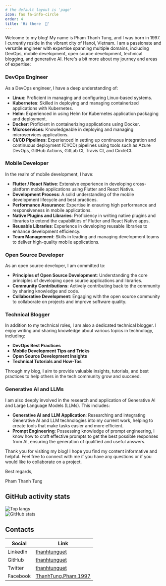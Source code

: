 ```yaml
---
# the default layout is 'page'
icon: fas fa-info-circle
order: 4
title: 'Hi there  👋'
---
```


Welcome to my blog! My name is Pham Thanh Tung, and I was born in 1997. I currently reside in the vibrant city of Hanoi, Vietnam. I am a passionate and versatile engineer with expertise spanning multiple domains, including DevOps, mobile development, open source development, technical blogging, and generative AI. Here's a bit more about my journey and areas of expertise:

### DevOps Engineer

As a DevOps engineer, I have a deep understanding of:

- **Linux**: Proficient in managing and configuring Linux-based systems.
- **Kubernetes**: Skilled in deploying and managing containerized applications with Kubernetes.
- **Helm**: Experienced in using Helm for Kubernetes application packaging and deployment.
- **Docker**: Proficient in containerizing applications using Docker.
- **Microservices**: Knowledgeable in deploying and managing microservices applications.
- **CI/CD Pipelines**: Experienced in setting up continuous integration and continuous deployment (CI/CD) pipelines using tools such as Azure DevOps, GitHub Actions, GitLab CI, Travis CI, and CircleCI.

### Mobile Developer

In the realm of mobile development, I have:

- **Flutter / React Native**: Extensive experience in developing cross-platform mobile applications using Flutter and React Native.
- **Development Process**: A solid understanding of the mobile development lifecycle and best practices.
- **Performance Assurance**: Expertise in ensuring high performance and responsiveness in mobile applications.
- **Native Plugins and Libraries**: Proficiency in writing native plugins and libraries to extend the capabilities of Flutter and React Native apps.
- **Reusable Libraries**: Experience in developing reusable libraries to enhance development efficiency.
- **Team Management**: Skills in leading and managing development teams to deliver high-quality mobile applications.

### Open Source Developer

As an open source developer, I am committed to:

- **Principles of Open Source Development**: Understanding the core principles of developing open source applications and libraries.
- **Community Contributions**: Actively contributing back to the community by sharing knowledge and code.
- **Collaborative Development**: Engaging with the open source community to collaborate on projects and improve software quality.

### Technical Blogger

In addition to my technical roles, I am also a dedicated technical blogger. I enjoy writing and sharing knowledge about various topics in technology, including:

- **DevOps Best Practices**
- **Mobile Development Tips and Tricks**
- **Open Source Development Insights**
- **Technical Tutorials and How-Tos**

Through my blog, I aim to provide valuable insights, tutorials, and best practices to help others in the tech community grow and succeed.

### Generative AI and LLMs

I am also deeply involved in the research and application of Generative AI and Large Language Models (LLMs). This includes:

- **Generative AI and LLM Application**: Researching and integrating Generative AI and LLM technologies into my current work, helping to create tools that make tasks easier and more efficient.
- **Prompt Engineering**: Possessing knowledge of prompt engineering, I know how to craft effective prompts to get the best possible responses from AI, ensuring the generation of qualified and useful answers.

Thank you for visiting my blog! I hope you find my content informative and helpful. Feel free to connect with me if you have any questions or if you would like to collaborate on a project.

Best regards,

Pham Thanh Tung

## GitHub activity stats

<!-- ![visitors](https://visitor-badge.glitch.me/badge?page_id=thanhtunguet.thanhtunguet) -->

<div class="container">
  <div class="row">
    <div class="col" style="align-items: flex-start;">
      <img src="https://github-readme-stats.vercel.app/api/top-langs/?username=thanhtunguet" alt="Top langs">
    </div>
    <div class="col">
      <img src="https://github-readme-stats.vercel.app/api?username=thanhtunguet&show_icons=true&hide_border=true" alt="GitHub stats">
    </div>
  </div>
</div>

## Contacts

| Social                                         | Link                                                                |
| ---------------------------------------------- | ------------------------------------------------------------------- |
| <i class="fa-brands fa-linkedin"></i> LinkedIn | [thanhtunguet](https://www.linkedin.com/in/thanhtunguet/)           |
| <i class="fa-brands fa-github"></i> GitHub     | [thanhtunguet](https://github.com/thanhtunguet)                     |
| <i class="fa-brands fa-x-twitter"></i> Twitter | [thanhtunguet](https://twitter.com/thanhtunguet)                    |
| <i class="fa-brands fa-facebook"></i> Facebook | [ThanhTung.Pham.1997](https://www.facebook.com/ThanhTung.Pham.1997) |

<!--
**thanhtunguet/thanhtunguet** is a ✨ _special_ ✨ repository because its `README.md` (this file) appears on your GitHub profile.

Here are some ideas to get you started:

- 🔭 I’m currently working on ...
- 🌱 I’m currently learning ...
- 👯 I’m looking to collaborate on ...
- 🤔 I’m looking for help with ...
- 💬 Ask me about ...
- 📫 How to reach me: ...
- 😄 Pronouns: ...
- ⚡ Fun fact: ...
-->
